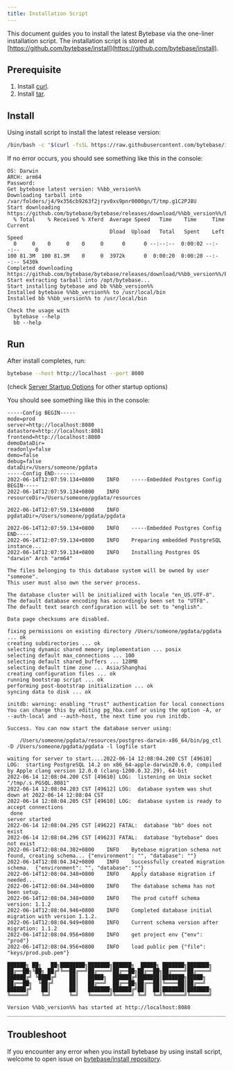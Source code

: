 ```yaml
---
title: Installation Script
---
```


This document guides you to install the latest Bytebase via the one-liner installation script. The installation script is stored at [https://github.com/bytebase/install](https://github.com/bytebase/install).

## Prerequisite

1. Install [curl](https://curl.se/download.html).
2. Install [tar](https://www.gnu.org/software/tar/).

## Install

Using install script to install the latest release version:

```bash
/bin/bash -c "$(curl -fsSL https://raw.githubusercontent.com/bytebase/install/main/install.sh)"
```

If no error occurs, you should see something like this in the console:

```plain
OS: Darwin
ARCH: arm64
Password:
Get bytebase latest version: %%bb_version%%
Downloading tarball into /var/folders/j4/9x356cb9263f2jryv0xs9pnr0000gn/T/tmp.g1C2PJ8U
Start downloading https://github.com/bytebase/bytebase/releases/download/%%bb_version%%/bytebase_%%bb_version%%_Darwin_arm64.tar.gz...
  % Total    % Received % Xferd  Average Speed   Time    Time     Time  Current
                                 Dload  Upload   Total   Spent    Left  Speed
  0     0    0     0    0     0      0      0 --:--:--  0:00:02 --:--:--     0
100 81.3M  100 81.3M    0     0  3972k      0  0:00:20  0:00:20 --:--:-- 5430k
Completed downloading https://github.com/bytebase/bytebase/releases/download/%%bb_version%%/bytebase_%%bb_version%%_Darwin_arm64.tar.gz
Start extracting tarball into /opt/bytebase...
Start installing bytebase and bb %%bb_version%%
Installed bytebase %%bb_version%% to /usr/local/bin
Installed bb %%bb_version%% to /usr/local/bin

Check the usage with
  bytebase --help
  bb --help
```

## Run

After install completes, run:

```bash
bytebase --host http://localhost --port 8080
```

(check [Server Startup Options](/docs/reference/command-line) for other startup options)

You should see something like this in the console:

```plain
-----Config BEGIN-----
mode=prod
server=http://localhost:8080
datastore=http://localhost:8081
frontend=http://localhost:8080
demoDataDir=
readonly=false
demo=false
debug=false
dataDir=/Users/someone/pgdata
-----Config END-------
2022-06-14T12:07:59.134+0800	INFO	-----Embedded Postgres Config BEGIN-----
2022-06-14T12:07:59.134+0800	INFO	resourceDir=/Users/someone/pgdata/resources

2022-06-14T12:07:59.134+0800	INFO	pgdataDir=/Users/someone/pgdata/pgdata

2022-06-14T12:07:59.134+0800	INFO	-----Embedded Postgres Config END-----
2022-06-14T12:07:59.134+0800	INFO	Preparing embedded PostgreSQL instance...
2022-06-14T12:07:59.134+0800	INFO	Installing Postgres OS "darwin" Arch "arm64"

The files belonging to this database system will be owned by user "someone".
This user must also own the server process.

The database cluster will be initialized with locale "en_US.UTF-8".
The default database encoding has accordingly been set to "UTF8".
The default text search configuration will be set to "english".

Data page checksums are disabled.

fixing permissions on existing directory /Users/someone/pgdata/pgdata ... ok
creating subdirectories ... ok
selecting dynamic shared memory implementation ... posix
selecting default max_connections ... 100
selecting default shared_buffers ... 128MB
selecting default time zone ... Asia/Shanghai
creating configuration files ... ok
running bootstrap script ... ok
performing post-bootstrap initialization ... ok
syncing data to disk ... ok

initdb: warning: enabling "trust" authentication for local connections
You can change this by editing pg_hba.conf or using the option -A, or
--auth-local and --auth-host, the next time you run initdb.

Success. You can now start the database server using:

    /Users/someone/pgdata/resources/postgres-darwin-x86_64/bin/pg_ctl -D /Users/someone/pgdata/pgdata -l logfile start

waiting for server to start....2022-06-14 12:08:04.200 CST [49610] LOG:  starting PostgreSQL 14.2 on x86_64-apple-darwin20.6.0, compiled by Apple clang version 12.0.0 (clang-1200.0.32.29), 64-bit
2022-06-14 12:08:04.200 CST [49610] LOG:  listening on Unix socket "/tmp/.s.PGSQL.8081"
2022-06-14 12:08:04.203 CST [49612] LOG:  database system was shut down at 2022-06-14 12:08:04 CST
2022-06-14 12:08:04.205 CST [49610] LOG:  database system is ready to accept connections
 done
server started
2022-06-14 12:08:04.295 CST [49622] FATAL:  database "bb" does not exist
2022-06-14 12:08:04.296 CST [49623] FATAL:  database "bytebase" does not exist
2022-06-14T12:08:04.302+0800	INFO	Bytebase migration schema not found, creating schema...	{"environment": "", "database": ""}
2022-06-14T12:08:04.342+0800	INFO	Successfully created migration schema.	{"environment": "", "database": ""}
2022-06-14T12:08:04.348+0800	INFO	Apply database migration if needed...
2022-06-14T12:08:04.348+0800	INFO	The database schema has not been setup.
2022-06-14T12:08:04.348+0800	INFO	The prod cutoff schema version: 1.1.2
2022-06-14T12:08:04.946+0800	INFO	Completed database initial migration with version 1.1.2.
2022-06-14T12:08:04.949+0800	INFO	Current schema version after migration: 1.1.2
2022-06-14T12:08:04.956+0800	INFO	get project env	{"env": "prod"}
2022-06-14T12:08:04.956+0800	INFO	load public pem	{"file": "keys/prod.pub.pem"}

██████╗ ██╗   ██╗████████╗███████╗██████╗  █████╗ ███████╗███████╗
██╔══██╗╚██╗ ██╔╝╚══██╔══╝██╔════╝██╔══██╗██╔══██╗██╔════╝██╔════╝
██████╔╝ ╚████╔╝    ██║   █████╗  ██████╔╝███████║███████╗█████╗
██╔══██╗  ╚██╔╝     ██║   ██╔══╝  ██╔══██╗██╔══██║╚════██║██╔══╝
██████╔╝   ██║      ██║   ███████╗██████╔╝██║  ██║███████║███████╗
╚═════╝    ╚═╝      ╚═╝   ╚══════╝╚═════╝ ╚═╝  ╚═╝╚══════╝╚══════╝

Version %%bb_version%% has started at http://localhost:8080
___________________________________________________________________________________________
```

## Troubleshoot

If you encounter any error when you install bytebase by using install script, welcome to open issue on [bytebase/install repository](https://github.com/bytebase/install).
